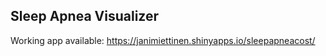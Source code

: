 ## Sleep Apnea Visualizer

Working app available: <https://janimiettinen.shinyapps.io/sleepapneacost/>